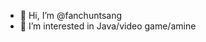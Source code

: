 - 👋 Hi, I’m @fanchuntsang
- 👀 I’m interested in Java/video game/amine

<!---
FanchunTsang/FanchunTsang is a ✨ special ✨ repository because its `README.md` (this file) appears on your GitHub profile.
You can click the Preview link to take a look at your changes.
--->
